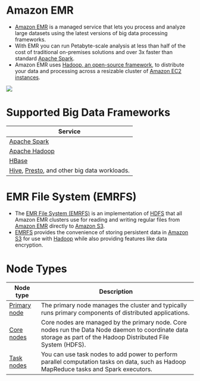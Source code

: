 # Amazon EMR
- [Amazon EMR](https://aws.amazon.com/emr/) is a managed service that lets you process and analyze large datasets using the latest versions of big data processing frameworks.
- With EMR you can run Petabyte-scale analysis at less than half of the cost of traditional on-premises solutions and over 3x faster than standard [Apache Spark](../../../6_BigData/DataProcessing/ApacheSpark/Readme.md). 
- Amazon EMR uses [Hadoop, an open-source framework](../../../6_BigData/ApacheHadoop/Readme.md), to distribute your data and processing across a resizable cluster of [Amazon EC2 instances](../../3_ComputeServices/AmazonEC2/Readme.md).

![](https://fathomtech.io/blog/aws-emr-versus-glue/How-aws-emr-works.png)

# Supported Big Data Frameworks

| Service                                                                                                                                                           |
|-------------------------------------------------------------------------------------------------------------------------------------------------------------------|
| [Apache Spark](../../../6_BigData/DataProcessing/ApacheSpark/Readme.md)                                                                                   |
| [Apache Hadoop](../../../6_BigData/ApacheHadoop/Readme.md)                                                                                                |
| [HBase](../../../3_Databases/11_WideColumn-Databases/ApacheHBase.md)                                                                                       |
| [Hive](../../../6_BigData/DataConsumption/ApacheHive.md), [Presto](../../../6_BigData/DataConsumption/PrestoDB.md), and other big data workloads. |

# EMR File System (EMRFS)
- The [EMR File System (EMRFS)](https://docs.aws.amazon.com/emr/latest/ReleaseGuide/emr-fs.html) is an implementation of [HDFS](../../../11_FileStorages/ApacheHDFS.md) that all Amazon EMR clusters use for reading and writing regular files from [Amazon EMR]() directly to [Amazon S3](../../7_StorageServices/3_ObjectStorageS3/Readme.md). 
- [EMRFS](https://docs.aws.amazon.com/emr/latest/ReleaseGuide/emr-fs.html) provides the convenience of storing persistent data in [Amazon S3](../../7_StorageServices/3_ObjectStorageS3/Readme.md) for use with [Hadoop](../../../6_BigData/ApacheHadoop/Readme.md) while also providing features like data encryption.

# Node Types

| Node type                                                                                              | Description                                                                                                                                                      |
|--------------------------------------------------------------------------------------------------------|------------------------------------------------------------------------------------------------------------------------------------------------------------------|
| [Primary node](https://docs.aws.amazon.com/emr/latest/ManagementGuide/emr-master-core-task-nodes.html) | The primary node manages the cluster and typically runs primary components of distributed applications.                                                          |
| [Core nodes](https://docs.aws.amazon.com/emr/latest/ManagementGuide/emr-master-core-task-nodes.html)   | Core nodes are managed by the primary node. Core nodes run the Data Node daemon to coordinate data storage as part of the Hadoop Distributed File System (HDFS). |
| [Task nodes](https://docs.aws.amazon.com/emr/latest/ManagementGuide/emr-master-core-task-nodes.html)   | You can use task nodes to add power to perform parallel computation tasks on data, such as Hadoop MapReduce tasks and Spark executors.                           |